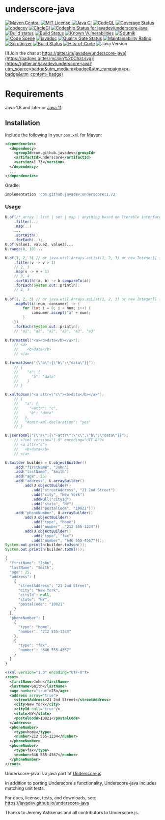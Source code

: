 underscore-java 
===============

[![Maven Central](https://img.shields.io/maven-central/v/com.github.javadev/underscore.svg)](http://search.maven.org/#search%7Cga%7C1%7Cg%3A%22com.github.javadev%22%20AND%20a%3A%22underscore%22)
[![MIT License](http://img.shields.io/badge/license-MIT-green.svg) ](https://github.com/javadev/underscore-java/blob/main/LICENSE.txt)
[![Java CI](https://github.com/javadev/underscore-java/actions/workflows/maven.yml/badge.svg)](https://github.com/javadev/underscore-java/actions/workflows/maven.yml)
[![CodeQL](https://github.com/javadev/underscore-java/actions/workflows/codeql-analysis.yml/badge.svg)](https://github.com/javadev/underscore-java/actions/workflows/codeql-analysis.yml)
[![Coverage Status](https://coveralls.io/repos/javadev/underscore-java/badge.svg?branch=main)](https://coveralls.io/r/javadev/underscore-java)
[![codecov](https://codecov.io/gh/javadev/underscore-java/branch/master/graph/badge.svg?token=IZXYx3kg5y)](https://codecov.io/gh/javadev/underscore-java)
[![CircleCI](https://circleci.com/gh/javadev/underscore-java.svg?style=svg)](https://circleci.com/gh/javadev/underscore-java)
[![Codeship Status for javadev/underscore-java](https://codeship.com/projects/c989fef0-f3ab-0132-7ca5-16cf317d1634/status?branch=main)](https://codeship.com/projects/85467)
[![Build status](https://ci.appveyor.com/api/projects/status/tx7icv3i08qowv6r?svg=true)](https://ci.appveyor.com/project/javadev/underscore-java)
[![Build Status](https://semaphoreci.com/api/v1/javadev/underscore-java/branches/main/badge.svg)](https://semaphoreci.com/javadev/underscore-java)
[![Known Vulnerabilities](https://snyk.io/test/github/javadev/underscore-java/badge.svg?targetFile=pom.xml)](https://snyk.io/test/github/javadev/underscore-java?targetFile=pom.xml)
[![Sputnik](https://sputnik.ci/conf/badge)](https://sputnik.ci/app#/builds/javadev/underscore-java)
[![Code Scene](https://img.shields.io/badge/codescene-analyzed-brightgreen.svg)](https://codescene.io/projects/1173/jobs/latest-successful/results)
[![javadoc](https://javadoc.io/badge2/com.github.javadev/underscore/javadoc.svg)](https://javadoc.io/doc/com.github.javadev/underscore)
[![Quality Gate Status](https://sonarcloud.io/api/project_badges/measure?project=javadev_underscore-java&metric=alert_status)](https://sonarcloud.io/summary/new_code?id=javadev_underscore-java)
[![Maintainability Rating](https://sonarcloud.io/api/project_badges/measure?project=javadev_underscore-java&metric=sqale_rating)](https://sonarcloud.io/summary/new_code?id=javadev_underscore-java)
[![Scrutinizer](https://img.shields.io/scrutinizer/g/javadev/underscore-java.svg)](https://scrutinizer-ci.com/g/javadev/underscore-java/)
[![Build Status](https://dev.azure.com/javadevazure/underscore-java/_apis/build/status/javadev.underscore-java?branchName=main)](https://dev.azure.com/javadevazure/underscore-java/_build/latest?definitionId=1&branchName=main)
[![Hits-of-Code](https://hitsofcode.com/github/javadev/underscore-java)](https://hitsofcode.com/view/github/javadev/underscore-java)
![Java Version](https://img.shields.io/badge/java-%3E%3D%201.8-success)

[![Join the chat at https://gitter.im/javadev/underscore-java](https://badges.gitter.im/Join%20Chat.svg)](https://gitter.im/javadev/underscore-java?utm_source=badge&utm_medium=badge&utm_campaign=pr-badge&utm_content=badge)

Requirements
============

Java 1.8 and later or [Java 11](https://github.com/javadev/underscore-java11).


## Installation

Include the following in your `pom.xml` for Maven:

```xml
<dependencies>
  <dependency>
    <groupId>com.github.javadev</groupId>
    <artifactId>underscore</artifactId>
    <version>1.73</version>
  </dependency>
  ...
</dependencies>
```

Gradle:

```groovy
implementation 'com.github.javadev:underscore:1.73'
```

### Usage

```java
U.of(/* array | list | set | map | anything based on Iterable interface */)
    .filter(..)
    .map(..)
    ...
    .sortWith()
    .forEach(..);
U.of(value1, value2, value3)...
U.range(0, 10)...

U.of(1, 2, 3) // or java.util.Arrays.asList(1, 2, 3) or new Integer[] {1, 2, 3}
    .filter(v -> v > 1)
    // 2, 3
    .map(v -> v + 1)
    // 3, 4
    .sortWith((a, b) -> b.compareTo(a))
    .forEach(System.out::println);
    // 4, 3
    
U.of(1, 2, 3) // or java.util.Arrays.asList(1, 2, 3) or new Integer[] {1, 2, 3}
    .mapMulti((num, consumer) -> {
        for (int i = 0; i < num; i++) {
            consumer.accept("a" + num);
        }
    })
    .forEach(System.out::println);
    // "a1", "a2", "a2", "a3", "a3", "a3"
    
U.formatXml("<a><b>data</b></a>");
    // <a>
    //    <b>data</b>
    // </a>

U.formatJson("{\"a\":{\"b\":\"data\"}}");
    // {
    //    "a": {
    //      "b": "data"
    //    }
    // }

U.xmlToJson("<a attr=\"c\"><b>data</b></a>");
    // {
    //   "a": {
    //     "-attr": "c",
    //     "b": "data"
    //   },
    //   "#omit-xml-declaration": "yes"
    // }

U.jsonToXml("{\"a\":{\"-attr\":\"c\",\"b\":\"data\"}}");
    // <?xml version="1.0" encoding="UTF-8"?>
    // <a attr="c">
    //   <b>data</b>
    // </a>

U.Builder builder = U.objectBuilder()
    .add("firstName", "John")
    .add("lastName", "Smith")
    .add("age", 25)
    .add("address", U.arrayBuilder()
        .add(U.objectBuilder()
            .add("streetAddress", "21 2nd Street")
            .add("city", "New York")
            .addNull("cityId")
            .add("state", "NY")
            .add("postalCode", "10021")))
    .add("phoneNumber", U.arrayBuilder()
        .add(U.objectBuilder()
            .add("type", "home")
            .add("number", "212 555-1234"))
        .add(U.objectBuilder()
            .add("type", "fax")
            .add("number", "646 555-4567")));
System.out.println(builder.toJson());
System.out.println(builder.toXml());
```
```javascript
{
  "firstName": "John",
  "lastName": "Smith",
  "age": 25,
  "address": [
    {
      "streetAddress": "21 2nd Street",
      "city": "New York",
      "cityId": null,
      "state": "NY",
      "postalCode": "10021"
    }
  ],
  "phoneNumber": [
    {
      "type": "home",
      "number": "212 555-1234"
    },
    {
      "type": "fax",
      "number": "646 555-4567"
    }
  ]
}
```
```xml
<?xml version="1.0" encoding="UTF-8"?>
<root>
  <firstName>John</firstName>
  <lastName>Smith</lastName>
  <age number="true">25</age>
  <address array="true">
    <streetAddress>21 2nd Street</streetAddress>
    <city>New York</city>
    <cityId null="true"/>
    <state>NY</state>
    <postalCode>10021</postalCode>
  </address>
  <phoneNumber>
    <type>home</type>
    <number>212 555-1234</number>
  </phoneNumber>
  <phoneNumber>
    <type>fax</type>
    <number>646 555-4567</number>
  </phoneNumber>
</root>
```

Underscore-java is a java port of [Underscore.js](https://underscorejs.org/).

In addition to porting Underscore's functionality, Underscore-java includes matching unit tests.

For docs, license, tests, and downloads, see:
https://javadev.github.io/underscore-java

Thanks to Jeremy Ashkenas and all contributors to Underscore.js.
